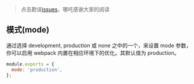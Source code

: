 > 点击勘误[issues](https://github.com/webVueBlog/learn-webpack/issues)，哪吒感谢大家的阅读

## 模式(mode)

通过选择 development, production 或 none 之中的一个，来设置 mode 参数，你可以启用 webpack 内置在相应环境下的优化。其默认值为 production。

```js
module.exports = {
  mode: 'production',
};
```




